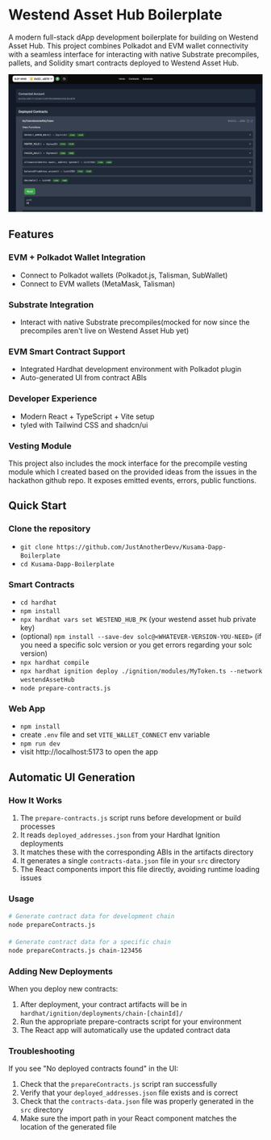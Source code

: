 # Westend Asset Hub Boilerplate

A modern full-stack dApp development boilerplate for building on Westend Asset Hub. This project combines Polkadot and EVM wallet connectivity with a seamless interface for interacting with native Substrate precompiles, pallets, and Solidity smart contracts deployed to Westend Asset Hub.

<p align="center">
  <img src="/screenshot.png" alt="Dapp" width="1000" height="auto">
</p>

## Features

### EVM + Polkadot Wallet Integration

- Connect to Polkadot wallets (Polkadot.js, Talisman, SubWallet)
- Connect to EVM wallets (MetaMask, Talisman)

### Substrate Integration

- Interact with native Substrate precompiles(mocked for now since the precompiles aren't live on Westend Asset Hub yet)

### EVM Smart Contract Support

- Integrated Hardhat development environment with Polkadot plugin
- Auto-generated UI from contract ABIs

### Developer Experience

- Modern React + TypeScript + Vite setup
- tyled with Tailwind CSS and shadcn/ui

### Vesting Module

This project also includes the mock interface for the precompile vesting module which I created based on the provided ideas from the issues in the hackathon github repo. It exposes emitted events, errors, public functions.

## Quick Start

### Clone the repository

- `git clone https://github.com/JustAnotherDevv/Kusama-Dapp-Boilerplate`
- `cd Kusama-Dapp-Boilerplate`

### Smart Contracts

- `cd hardhat`
- `npm install`
- `npx hardhat vars set WESTEND_HUB_PK` (your westend asset hub private key)
- (optional) `npm install --save-dev solc@<WHATEVER-VERSION-YOU-NEED>` (if you need a specific solc version or you get errors regarding your solc version)
- `npx hardhat compile`
- `npx hardhat ignition deploy ./ignition/modules/MyToken.ts --network westendAssetHub`
- `node prepare-contracts.js`

### Web App

- `npm install`
- create `.env` file and set `VITE_WALLET_CONNECT` env variable
- `npm run dev`
- visit http://localhost:5173 to open the app

## Automatic UI Generation

### How It Works

1. The `prepare-contracts.js` script runs before development or build processes
2. It reads `deployed_addresses.json` from your Hardhat Ignition deployments
3. It matches these with the corresponding ABIs in the artifacts directory
4. It generates a single `contracts-data.json` file in your `src` directory
5. The React components import this file directly, avoiding runtime loading issues

### Usage

```bash
# Generate contract data for development chain
node prepareContracts.js

# Generate contract data for a specific chain
node prepareContracts.js chain-123456
```

### Adding New Deployments

When you deploy new contracts:

1. After deployment, your contract artifacts will be in `hardhat/ignition/deployments/chain-[chainId]/`
2. Run the appropriate prepare-contracts script for your environment
3. The React app will automatically use the updated contract data

### Troubleshooting

If you see "No deployed contracts found" in the UI:

1. Check that the `prepareContracts.js` script ran successfully
2. Verify that your `deployed_addresses.json` file exists and is correct
3. Check that the `contracts-data.json` file was properly generated in the `src` directory
4. Make sure the import path in your React component matches the location of the generated file

